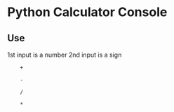 # Python Calculator Console

## Use
1st input is a number
2nd input is a sign

        +

        -

        /

        *
